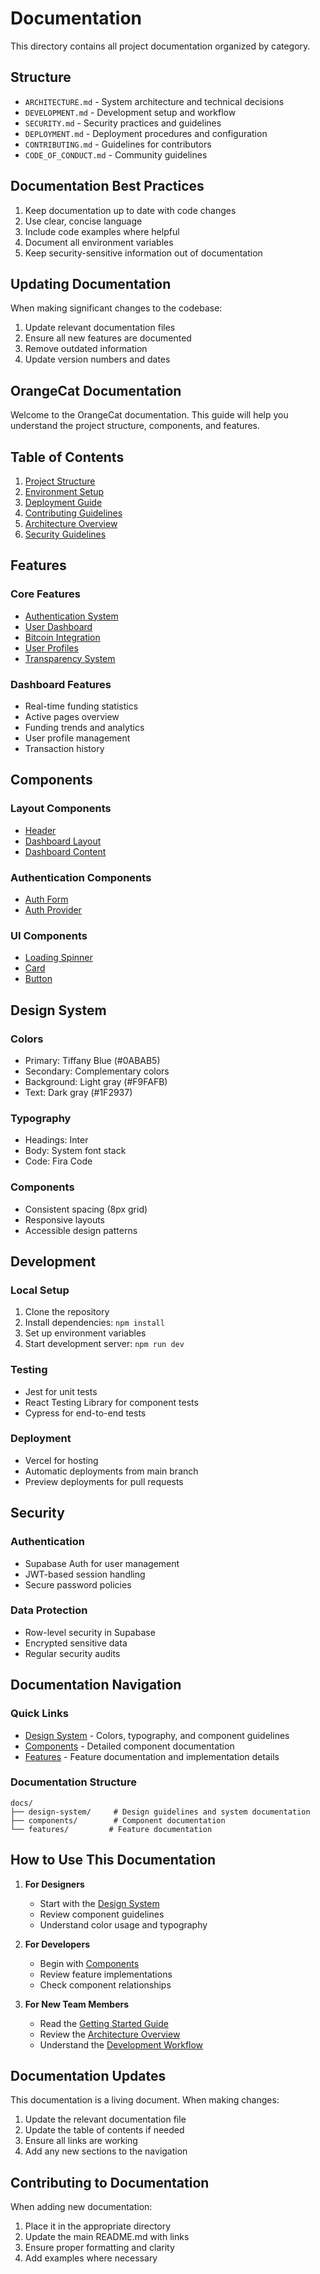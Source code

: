 # Documentation

This directory contains all project documentation organized by category.

## Structure

- `ARCHITECTURE.md` - System architecture and technical decisions
- `DEVELOPMENT.md` - Development setup and workflow
- `SECURITY.md` - Security practices and guidelines
- `DEPLOYMENT.md` - Deployment procedures and configuration
- `CONTRIBUTING.md` - Guidelines for contributors
- `CODE_OF_CONDUCT.md` - Community guidelines

## Documentation Best Practices

1. Keep documentation up to date with code changes
2. Use clear, concise language
3. Include code examples where helpful
4. Document all environment variables
5. Keep security-sensitive information out of documentation

## Updating Documentation

When making significant changes to the codebase:

1. Update relevant documentation files
2. Ensure all new features are documented
3. Remove outdated information
4. Update version numbers and dates

## OrangeCat Documentation

Welcome to the OrangeCat documentation. This guide will help you understand the project structure, components, and features.

## Table of Contents

1. [Project Structure](STRUCTURE.md)
2. [Environment Setup](ENVIRONMENT.md)
3. [Deployment Guide](DEPLOYMENT.md)
4. [Contributing Guidelines](CONTRIBUTING.md)
5. [Architecture Overview](ARCHITECTURE.md)
6. [Security Guidelines](SECURITY.md)

## Features

### Core Features
- [Authentication System](features/auth.md)
- [User Dashboard](features/dashboard.md)
- [Bitcoin Integration](features/bitcoin.md)
- [User Profiles](features/profiles.md)
- [Transparency System](features/transparency.md)

### Dashboard Features
- Real-time funding statistics
- Active pages overview
- Funding trends and analytics
- User profile management
- Transaction history

## Components

### Layout Components
- [Header](components/layout/Header.tsx)
- [Dashboard Layout](components/dashboard/DashboardLayout.tsx)
- [Dashboard Content](components/dashboard/DashboardContent.tsx)

### Authentication Components
- [Auth Form](components/auth/AuthForm.tsx)
- [Auth Provider](contexts/AuthContext.tsx)

### UI Components
- [Loading Spinner](components/Loading.tsx)
- [Card](components/ui/Card.tsx)
- [Button](components/ui/Button.tsx)

## Design System

### Colors
- Primary: Tiffany Blue (#0ABAB5)
- Secondary: Complementary colors
- Background: Light gray (#F9FAFB)
- Text: Dark gray (#1F2937)

### Typography
- Headings: Inter
- Body: System font stack
- Code: Fira Code

### Components
- Consistent spacing (8px grid)
- Responsive layouts
- Accessible design patterns

## Development

### Local Setup
1. Clone the repository
2. Install dependencies: `npm install`
3. Set up environment variables
4. Start development server: `npm run dev`

### Testing
- Jest for unit tests
- React Testing Library for component tests
- Cypress for end-to-end tests

### Deployment
- Vercel for hosting
- Automatic deployments from main branch
- Preview deployments for pull requests

## Security

### Authentication
- Supabase Auth for user management
- JWT-based session handling
- Secure password policies

### Data Protection
- Row-level security in Supabase
- Encrypted sensitive data
- Regular security audits

## Documentation Navigation

### Quick Links
- [Design System](./design-system/README.md) - Colors, typography, and component guidelines
- [Components](./components/README.md) - Detailed component documentation
- [Features](./features/README.md) - Feature documentation and implementation details

### Documentation Structure
```
docs/
├── design-system/     # Design guidelines and system documentation
├── components/        # Component documentation
└── features/         # Feature documentation
```

## How to Use This Documentation

1. **For Designers**
   - Start with the [Design System](./design-system/README.md)
   - Review component guidelines
   - Understand color usage and typography

2. **For Developers**
   - Begin with [Components](./components/README.md)
   - Review feature implementations
   - Check component relationships

3. **For New Team Members**
   - Read the [Getting Started Guide](./getting-started.md)
   - Review the [Architecture Overview](./architecture.md)
   - Understand the [Development Workflow](./development-workflow.md)

## Documentation Updates

This documentation is a living document. When making changes:
1. Update the relevant documentation file
2. Update the table of contents if needed
3. Ensure all links are working
4. Add any new sections to the navigation

## Contributing to Documentation

When adding new documentation:
1. Place it in the appropriate directory
2. Update the main README.md with links
3. Ensure proper formatting and clarity
4. Add examples where necessary 
